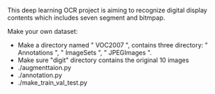 This deep learning OCR project is aiming to recognize digital display contents which includes seven segment and bitmpap. 


Make your own dataset: 
- Make a directory named " VOC2007 ", contains three directory: " Annotations ", " ImageSets ", " JPEGImages ".
- Make sure "digit" directory contains the original 10 images
- ./augmenttaion.py
- ./annotation.py
- ./make_train_val_test.py 

